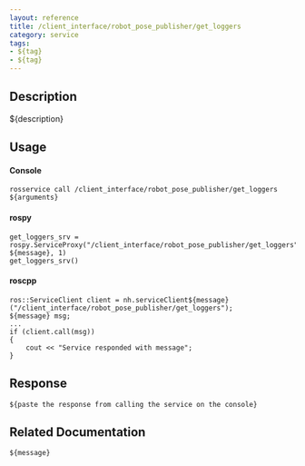 ```yaml
---
layout: reference
title: /client_interface/robot_pose_publisher/get_loggers
category: service
tags: 
- ${tag} 
- ${tag}
---
```


## Description
${description}

## Usage
#### Console
```
rosservice call /client_interface/robot_pose_publisher/get_loggers ${arguments}
```

#### rospy
```
get_loggers_srv = rospy.ServiceProxy("/client_interface/robot_pose_publisher/get_loggers", ${message}, 1)
get_loggers_srv()
```

#### roscpp
```
ros::ServiceClient client = nh.serviceClient${message}("/client_interface/robot_pose_publisher/get_loggers");
${message} msg;
...
if (client.call(msg))
{
    cout << "Service responded with message";
}
```

## Response
```
${paste the response from calling the service on the console}
```

## Related Documentation
``${message}``  